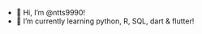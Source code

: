 - 👋 Hi, I’m @ntts9990!
- 🌱 I’m currently learning python, R, SQL, dart & flutter!

<!---
ntts9990/ntts9990 is a ✨ special ✨ repository because its `README.md` (this file) appears on your GitHub profile.
You can click the Preview link to take a look at your changes.
--->

